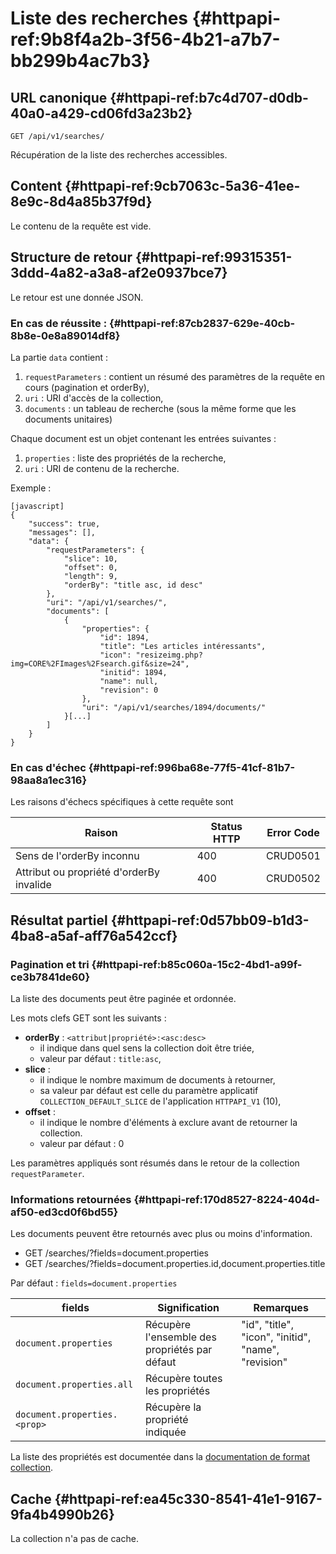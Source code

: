 # Liste des recherches {#httpapi-ref:9b8f4a2b-3f56-4b21-a7b7-bb299b4ac7b3}

## URL canonique {#httpapi-ref:b7c4d707-d0db-40a0-a429-cd06fd3a23b2}

    GET /api/v1/searches/

Récupération de la liste des recherches accessibles.

## Content {#httpapi-ref:9cb7063c-5a36-41ee-8e9c-8d4a85b37f9d}

Le contenu de la requête est vide.

## Structure de retour {#httpapi-ref:99315351-3ddd-4a82-a3a8-af2e0937bce7}

Le retour est une donnée JSON.

### En cas de réussite : {#httpapi-ref:87cb2837-629e-40cb-8b8e-0e8a89014df8}

La partie `data` contient :

1.  `requestParameters` : contient un résumé des paramètres de la requête en cours (pagination et orderBy),
1.  `uri` : URI d'accès de la collection,
1.  `documents` : un tableau de recherche (sous la même forme que les documents unitaires)

Chaque document est un objet contenant les entrées suivantes :

1.  `properties` : liste des propriétés de la recherche,
1.  `uri` : URI de contenu de la recherche.

Exemple :

    [javascript]
    {
        "success": true,
        "messages": [],
        "data": {
            "requestParameters": {
                "slice": 10,
                "offset": 0,
                "length": 9,
                "orderBy": "title asc, id desc"
            },
            "uri": "/api/v1/searches/",
            "documents": [
                {
                    "properties": {
                        "id": 1894,
                        "title": "Les articles intéressants",
                        "icon": "resizeimg.php?img=CORE%2FImages%2Fsearch.gif&size=24",
                        "initid": 1894,
                        "name": null,
                        "revision": 0
                    },
                    "uri": "/api/v1/searches/1894/documents/"
                }[...]
            ]
        }
    }


### En cas d'échec {#httpapi-ref:996ba68e-77f5-41cf-81b7-98aa8a1ec316}

Les raisons d'échecs spécifiques à cette requête sont 

|                     Raison                     | Status HTTP | Error Code |
| ---------------------------------------------- | ----------- | ---------- |
| Sens de l'orderBy inconnu                      |         400 | CRUD0501   |
| Attribut ou propriété d'orderBy invalide       |         400 | CRUD0502   |

## Résultat partiel {#httpapi-ref:0d57bb09-b1d3-4ba8-a5af-aff76a542ccf}

### Pagination et tri {#httpapi-ref:b85c060a-15c2-4bd1-a99f-ce3b7841de60}

La liste des documents peut être paginée et ordonnée.

Les mots clefs GET sont les suivants :

* **orderBy** : `<attribut|propriété>:<asc:desc>`
  * il indique dans quel sens la collection doit être triée,
  * valeur par défaut : `title:asc`,
* **slice** : 
  * il indique le nombre maximum de documents à retourner,
  * sa valeur par défaut est celle du paramètre applicatif `COLLECTION_DEFAULT_SLICE` de l'application `HTTPAPI_V1` (10),
* **offset** :
  * il indique le nombre d'éléments à exclure avant de retourner la collection.
  * valeur par défaut : 0

<span class="flag inline nota-bene"></span> 
Les paramètres appliqués sont résumés dans le retour de la collection 
`requestParameter`.

### Informations retournées {#httpapi-ref:170d8527-8224-404d-af50-ed3cd0f6bd55}

Les documents peuvent être retournés avec plus ou moins d'information.

* GET /searches/?fields=document.properties
* GET /searches/?fields=document.properties.id,document.properties.title

Par défaut : `fields=document.properties`

|            fields            |                 Signification                 |                      Remarques                      |
| ---------------------------- | --------------------------------------------- | --------------------------------------------------- |
| `document.properties`        | Récupère l'ensemble des propriétés par défaut | "id", "title", "icon", "initid", "name", "revision" |
| `document.properties.all`    | Récupère toutes les propriétés                |                                                     |
| `document.properties.<prop>` | Récupère la propriété indiquée                |                                                     |

La liste des propriétés est documentée dans la [documentation de format collection][properties].

## Cache {#httpapi-ref:ea45c330-8541-41e1-9167-9fa4b4990b26}

La collection n'a pas de cache.

[properties]: http://docs.anakeen.com/dynacase/3.2/dynacase-doc-core-reference/website/book/core-ref:74ce9ce4-8e4e-42ee-a0df-415eb6897a81.html#core-ref:9ebcbfd6-d094-45ee-a993-9b221fb4d893